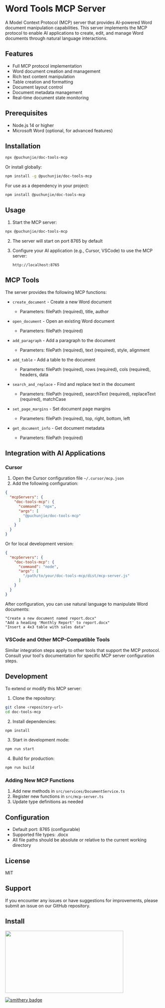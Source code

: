 # Word Tools MCP Server

A Model Context Protocol (MCP) server that provides AI-powered Word document manipulation capabilities. This server implements the MCP protocol to enable AI applications to create, edit, and manage Word documents through natural language interactions.

## Features

- Full MCP protocol implementation
- Word document creation and management
- Rich text content manipulation
- Table creation and formatting
- Document layout control
- Document metadata management
- Real-time document state monitoring

## Prerequisites

- Node.js 14 or higher
- Microsoft Word (optional, for advanced features)

## Installation

```bash
npx @puchunjie/doc-tools-mcp
```

Or install globally:

```bash
npm install -g @puchunjie/doc-tools-mcp
```

For use as a dependency in your project:

```bash
npm install @puchunjie/doc-tools-mcp
```

## Usage

1. Start the MCP server:

```bash
npx @puchunjie/doc-tools-mcp
```

2. The server will start on port 8765 by default

3. Configure your AI application (e.g., Cursor, VSCode) to use the MCP server:
   ```
   http://localhost:8765
   ```

## MCP Tools

The server provides the following MCP functions:

- `create_document` - Create a new Word document
  - Parameters: filePath (required), title, author

- `open_document` - Open an existing Word document
  - Parameters: filePath (required)

- `add_paragraph` - Add a paragraph to the document
  - Parameters: filePath (required), text (required), style, alignment

- `add_table` - Add a table to the document
  - Parameters: filePath (required), rows (required), cols (required), headers, data

- `search_and_replace` - Find and replace text in the document
  - Parameters: filePath (required), searchText (required), replaceText (required), matchCase

- `set_page_margins` - Set document page margins
  - Parameters: filePath (required), top, right, bottom, left

- `get_document_info` - Get document metadata
  - Parameters: filePath (required)

## Integration with AI Applications

### Cursor

1. Open the Cursor configuration file `~/.cursor/mcp.json`
2. Add the following configuration:
```json
{
  "mcpServers": {
    "doc-tools-mcp": {
      "command": "npx",
      "args": [
        "@puchunjie/doc-tools-mcp"
      ]
    }
  }
}

```

Or for local development version:
```json
{
  "mcpServers": {
    "doc-tools-mcp": {
      "command": "node",
      "args": [
        "/path/to/your/doc-tools-mcp/dist/mcp-server.js"
      ]
    }
  }
}
```

After configuration, you can use natural language to manipulate Word documents:
```
"Create a new document named report.docx"
"Add a heading 'Monthly Report' to report.docx"
"Insert a 4x3 table with sales data"
```

### VSCode and Other MCP-Compatible Tools

Similar integration steps apply to other tools that support the MCP protocol. Consult your tool's documentation for specific MCP server configuration steps.

## Development

To extend or modify this MCP server:

1. Clone the repository:
```bash
git clone <repository-url>
cd doc-tools-mcp
```

2. Install dependencies:
```bash
npm install
```

3. Start in development mode:
```bash
npm run start
```

4. Build for production:
```bash
npm run build
```

### Adding New MCP Functions

1. Add new methods in `src/services/DocumentService.ts`
2. Register new functions in `src/mcp-server.ts`
3. Update type definitions as needed

## Configuration

- Default port: 8765 (configurable)
- Supported file types: .docx
- All file paths should be absolute or relative to the current working directory

## License

MIT

## Support

If you encounter any issues or have suggestions for improvements, please submit an issue on our GitHub repository. 

## Install
<a href="https://glama.ai/mcp/servers/q9e176vq7l">
  <img width="380" height="200" src="https://glama.ai/mcp/servers/q9e176vq7l/badge" />
</a>

[![smithery badge](https://smithery.ai/badge/@puchunjie/doc-tools)](https://smithery.ai/server/@puchunjie/doc-tools)